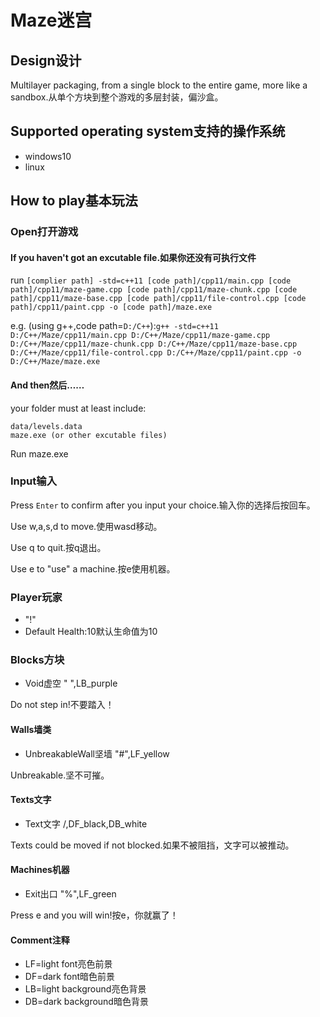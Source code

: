 # Maze迷宫
## Design设计
Multilayer packaging, from a single block to the entire game, more like a sandbox.从单个方块到整个游戏的多层封装，偏沙盒。
## Supported operating system支持的操作系统
- windows10
- linux
## How to play基本玩法
### Open打开游戏

#### If you haven't got an excutable file.如果你还没有可执行文件
run `[complier path] -std=c++11 [code path]/cpp11/main.cpp [code path]/cpp11/maze-game.cpp [code path]/cpp11/maze-chunk.cpp [code path]/cpp11/maze-base.cpp [code path]/cpp11/file-control.cpp [code path]/cpp11/paint.cpp -o [code path]/maze.exe`

e.g. (using g++,code path=`D:/C++`):`g++ -std=c++11 D:/C++/Maze/cpp11/main.cpp D:/C++/Maze/cpp11/maze-game.cpp D:/C++/Maze/cpp11/maze-chunk.cpp D:/C++/Maze/cpp11/maze-base.cpp D:/C++/Maze/cpp11/file-control.cpp D:/C++/Maze/cpp11/paint.cpp -o D:/C++/Maze/maze.exe`

#### And then然后……
your folder must at least include:
```
data/levels.data
maze.exe (or other excutable files)
```
Run maze.exe
### Input输入
Press `Enter` to confirm after you input your choice.输入你的选择后按回车。

Use w,a,s,d to move.使用wasd移动。

Use q to quit.按q退出。

Use e to "use" a machine.按e使用机器。

### Player玩家
- "!"
- Default Health:10默认生命值为10
### Blocks方块
- Void虚空 " ",LB_purple

Do not step in!不要踏入！
#### Walls墙类
- UnbreakableWall坚墙 "#",LF_yellow

Unbreakable.坚不可摧。
#### Texts文字
- Text文字 /,DF_black,DB_white

Texts could be moved if not blocked.如果不被阻挡，文字可以被推动。
#### Machines机器
- Exit出口 "%",LF_green

Press e and you will win!按e，你就赢了！
#### Comment注释
- LF=light font亮色前景
- DF=dark font暗色前景
- LB=light background亮色背景
- DB=dark background暗色背景
